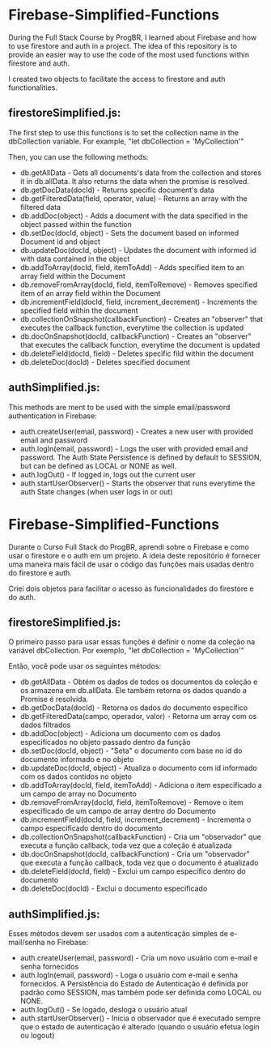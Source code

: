 # Firebase-Simplified-Functions
During the Full Stack Course by ProgBR, I learned about Firebase and how to use firestore and auth in a project. The idea of this repository is to provide an easier way to use the code of the most used functions within firestore and auth.

I created two objects to facilitate the access to firestore and auth functionalities.

## firestoreSimplified.js:

The first step to use this functions is to set the collection name in the dbCollection variable. For example, "let dbCollection = 'MyCollection'"

Then, you can use the following methods:

* db.getAllData - Gets all documents's data from the collection and stores it in db.allData. It also returns the data when the promise is resolved.
* db.getDocData(docId) - Returns specific document's data
* db.getFilteredData(field, operator, value) - Returns an array with the filtered data
* db.addDoc(object) - Adds a document with the data specified in the object passed within the function
* db.setDoc(docId, object) - Sets the document based on informed Document id and object
* db.updateDoc(docId, object) - Updates the document with informed id with data contained in the object
* db.addToArray(docId, field, itemToAdd) - Adds specified item to an array field within the Document
* db.removeFromArray(docId, field, itemToRemove) - Removes specified item of an array field within the Document
* db.incrementField(docId, field, increment_decrement) - Increments the specified field within the document
* db.collectionOnSnapshot(callbackFunction) - Creates an "observer" that executes the callback function, everytime the collection is updated
* db.docOnSnapshot(docId, callbackFunction) - Creates an "observer" that executes the callback function, everytime the document is updated
* db.deleteField(docId, field) - Deletes specific fild within the document
* db.deleteDoc(docId) - Deletes specified document

## authSimplified.js:

This methods are ment to be used with the simple email/password authentication in Firebase:

* auth.createUser(email, password) - Creates a new user with provided email and password
* auth.logIn(email, password) - Logs the user with provided email and password. The Auth State Persistence is defined by default to SESSION, but can be defined as LOCAL or NONE as well.
* auth.logOut() - If logged in, logs out the current user
* auth.startUserObserver() - Starts the observer that runs everytime the auth State changes (when user logs in or out)



# Firebase-Simplified-Functions
Durante o Curso Full Stack do ProgBR, aprendi sobre o Firebase e como usar o firestore e o auth em um projeto. A ideia deste repositório é fornecer uma maneira mais fácil de usar o código das funções mais usadas dentro do firestore e auth.

Criei dois objetos para facilitar o acesso às funcionalidades do firestore e do auth.

## firestoreSimplified.js:

O primeiro passo para usar essas funções é definir o nome da coleção na variável dbCollection. Por exemplo, "let dbCollection = 'MyCollection'"

Então, você pode usar os seguintes métodos:

* db.getAllData - Obtém os dados de todos os documentos da coleção e os armazena em db.allData. Ele também retorna os dados quando a Promise é resolvida.
* db.getDocData(docId) - Retorna os dados do documento específico
* db.getFilteredData(campo, operador, valor) - Retorna um array com os dados filtrados
* db.addDoc(object) - Adiciona um documento com os dados especificados no objeto passado dentro da função
* db.setDoc(docId, object) - "Seta" o documento com base no id do documento informado e no objeto
* db.updateDoc(docId, object) - Atualiza o documento com id informado com os dados contidos no objeto
* db.addToArray(docId, field, itemToAdd) - Adiciona o item especificado a um campo de array no Documento
* db.removeFromArray(docId, field, itemToRemove) - Remove o item especificado de um campo de array dentro do Documento
* db.incrementField(docId, field, increment_decrement) - Incrementa o campo especificado dentro do documento
* db.collectionOnSnapshot(callbackFunction) - Cria um "observador" que executa a função callback, toda vez que a coleção é atualizada
* db.docOnSnapshot(docId, callbackFunction) - Cria um "observador" que executa a função callback, toda vez que o documento é atualizado
* db.deleteField(docId, field) - Exclui um campo específico dentro do documento
* db.deleteDoc(docId) - Exclui o documento especificado

## authSimplified.js:

Esses métodos devem ser usados com a autenticação simples de e-mail/senha no Firebase:

* auth.createUser(email, password) - Cria um novo usuário com e-mail e senha fornecidos
* auth.logIn(email, password) - Loga o usuário com e-mail e senha fornecidos. A Persistência do Estado de Autenticação é definida por padrão como SESSION, mas também pode ser definida como LOCAL ou NONE.
* auth.logOut() - Se logado, desloga o usuário atual
* auth.startUserObserver() - Inicia o observador que é executado sempre que o estado de autenticação é alterado (quando o usuário efetua login ou logout)
